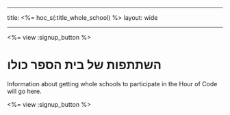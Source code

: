 * * *

title: <%= hoc_s(:title_whole_school) %> layout: wide

* * *

<%= view :signup_button %>

# השתתפות של בית הספר כולו

Information about getting whole schools to participate in the Hour of Code will go here.

<%= view :signup_button %>
